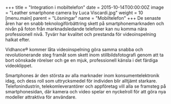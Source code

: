 +++
title = "Integration i mobiltelefon"
date = 2015-10-14T00:00:00Z
image = "Leather smartphone camera by Luca Viscardi.jpg"
weight = 10
[menu.main]
parent = "Lösningar"
name = "Mobiltelefon"
+++
De senaste åren har en snabb teknologiförbättring skett på smartphonemarknaden och nivån på foton från marknadsledande telefoner kan nu komma nära professionell nivå. Tyvärr har kvalitet och prestanda för videoinspelning halkat efter.

Vidhance® kommer låta videoinspelning göra samma snabba och revolutionerande steg framåt som skett inom stillbildsfotografi genom att ta bort oönskade rörelser och ge en mjuk, professionell känsla i det färdiga videoklippet.
<!--more-->
Smartphones är den största av alla marknader inom konsumentelektronik idag, och dess roll som uttrycksmedel för individen blir alltjämt starkare. Telefonindustrin, telekomleverantörer och appföretag vill alla se framsteg på smartphonesidan, där kamera och video spelar en nyckelroll för att göra nya modeller attraktiva för användare.
